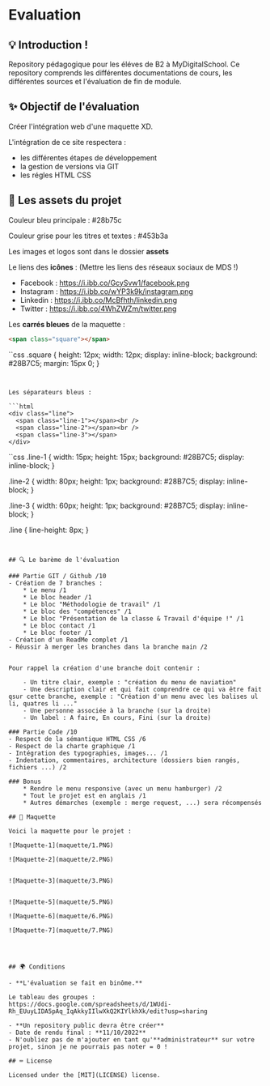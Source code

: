 # Evaluation


## 💡 Introduction !

Repository pédagogique pour les éléves de B2 à MyDigitalSchool.
Ce repository comprends les différentes documentations de cours, les différentes sources et l'évaluation de fin de module.

## ✨ Objectif de l'évaluation

Créer l'intégration web d'une maquette XD. 

L'intégration de ce site respectera : 
* les différentes étapes de développement 
* la gestion de versions via GIT
* les régles HTML CSS

## 🎈 Les assets du projet 

Couleur bleu principale : #28b75c

Couleur grise pour les titres et textes : #453b3a

Les images et logos sont dans le dossier **assets**

Le liens des **icônes** : 
(Mettre les liens des réseaux sociaux de MDS !)

- Facebook : https://i.ibb.co/GcySvw1/facebook.png   
- Instagram : https://i.ibb.co/wYP3k9k/instagram.png
- Linkedin : https://i.ibb.co/McBfhth/linkedin.png 
- Twitter : https://i.ibb.co/4WhZWZm/twitter.png


Les **carrés bleues** de la maquette : 

```html
<span class="square"></span>
```

``css
  .square {
    height: 12px;
    width: 12px;
    display: inline-block;
    background: #28B7C5;
    margin: 15px 0;
  }
```


Les séparateurs bleus : 

```html
<div class="line">
  <span class="line-1"></span><br />
  <span class="line-2"></span><br />
  <span class="line-3"></span>
</div>
```

``css
  .line-1 {
    width: 15px;
    height: 15px;
    background: #28B7C5;
    display: inline-block;
  }
  
  .line-2 {
    width: 80px;
    height: 1px;
    background: #28B7C5;
    display: inline-block;
  }
  
  .line-3 {
    width: 60px;
    height: 1px;
    background: #28B7C5;
    display: inline-block;
  }
  
  .line {
    line-height: 8px;
  }
```


## 🔍 Le barème de l'évaluation

### Partie GIT / Github /10
- Création de 7 branches : 
    * Le menu /1
    * Le bloc header /1 
    * Le bloc "Méthodologie de travail" /1
    * Le bloc des "compétences" /1
    * Le bloc "Présentation de la classe & Travail d'équipe !" /1
    * Le bloc contact /1
    * Le bloc footer /1
- Création d'un ReadMe complet /1
- Réussir à merger les branches dans la branche main /2


Pour rappel la création d'une branche doit contenir :

    - Un titre clair, exemple : "création du menu de naviation"
    - Une description clair et qui fait comprendre ce qui va être fait qsur cette branche, exemple : "Création d'un menu avec les balises ul li, quatres li ..."
    - Une personne associée à la branche (sur la droite)
    - Un label : A faire, En cours, Fini (sur la droite)

### Partie Code /10
- Respect de la sémantique HTML CSS /6
- Respect de la charte graphique /1
- Intégration des typographies, images... /1
- Indentation, commentaires, architecture (dossiers bien rangés, fichiers ...) /2

### Bonus 
    * Rendre le menu responsive (avec un menu hamburger) /2
    * Tout le projet est en anglais /1
    * Autres démarches (exemple : merge request, ...) sera récompensés

## 💾 Maquette 

Voici la maquette pour le projet :

![Maquette-1](maquette/1.PNG)

![Maquette-2](maquette/2.PNG)


![Maquette-3](maquette/3.PNG)


![Maquette-5](maquette/5.PNG)

![Maquette-6](maquette/6.PNG)

![Maquette-7](maquette/7.PNG)




## 🌍 Conditions

- **L'évaluation se fait en binôme.**

Le tableau des groupes :
https://docs.google.com/spreadsheets/d/1WUdi-Rh_EUuyLIDA5pAq_IqAkkyIIlwXkQ2KIYlkhXk/edit?usp=sharing

- **Un repository public devra être créer**
- Date de rendu final : **11/10/2022**
- N'oubliez pas de m'ajouter en tant qu'**administrateur** sur votre projet, sinon je ne pourrais pas noter = 0 !

## ⌨ License
  
Licensed under the [MIT](LICENSE) license.
